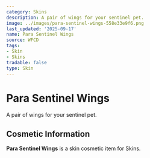 ```yaml
---
category: Skins
description: A pair of wings for your sentinel pet.
image: ../images/para-sentinel-wings-558e33e9f6.png
last_updated: '2025-09-17'
name: Para Sentinel Wings
source: WFCD
tags:
- Skin
- Skins
tradable: false
type: Skin
---
```


# Para Sentinel Wings

A pair of wings for your sentinel pet.

## Cosmetic Information

**Para Sentinel Wings** is a skin cosmetic item for Skins.

